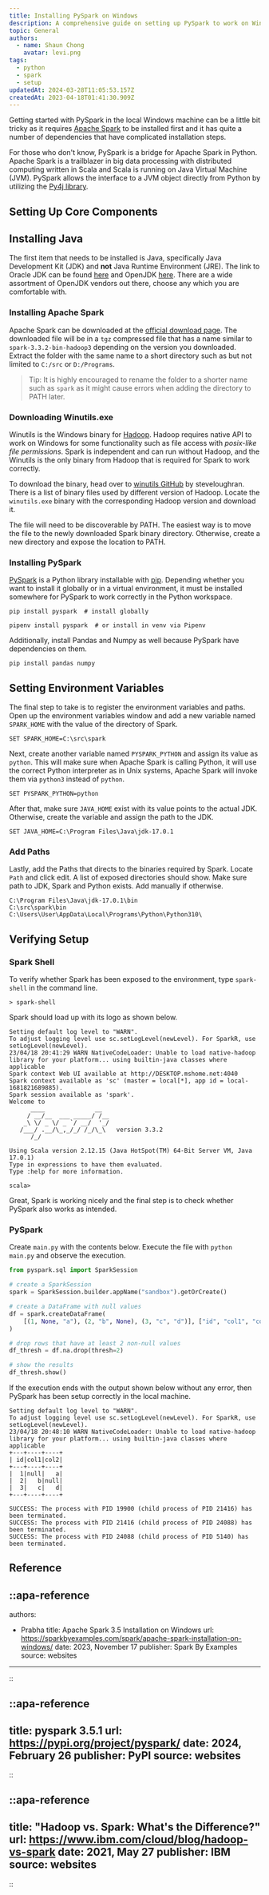 ```yaml
---
title: Installing PySpark on Windows
description: A comprehensive guide on setting up PySpark to work on Windows machine locally
topic: General
authors:
  - name: Shaun Chong
    avatar: levi.png
tags:
  - python
  - spark
  - setup
updatedAt: 2024-03-28T11:05:53.157Z
createdAt: 2023-04-18T01:41:30.909Z
---
```


Getting started with PySpark in the local Windows machine can be a little bit tricky as it requires [Apache Spark](https://spark.apache.org/) to be installed first and it has quite a number of dependencies that have complicated installation steps.

<!--more-->

For those who don't know, PySpark is a bridge for Apache Spark in Python. Apache Spark is a trailblazer in big data processing with distributed computing written in Scala and Scala is running on Java Virtual Machine (JVM). PySpark allows the interface to a JVM object directly from Python by utilizing the [Py4j library](https://www.py4j.org/).

## Setting Up Core Components

## Installing Java

The first item that needs to be installed is Java, specifically Java Development Kit (JDK) and **not** Java Runtime Environment (JRE). The link to Oracle JDK can be found [here](https://www.oracle.com/java/technologies/downloads/#java8-windows) and OpenJDK [here](https://jdk.java.net/20/). There are a wide assortment of OpenJDK vendors out there, choose any which you are comfortable with.

### Installing Apache Spark

Apache Spark can be downloaded at the [official download page](https://spark.apache.org/downloads.html). The downloaded file will be in a `tgz` compressed file that has a name similar to `spark-3.3.2-bin-hadoop3` depending on the version you downloaded. Extract the folder with the same name to a short directory such as but not limited to `C:/src` or `D:/Programs`.

> Tip: It is highly encouraged to rename the folder to a shorter name such as `spark` as it might cause errors when adding the directory to PATH later.

### Downloading Winutils.exe

Winutils is the Windows binary for [Hadoop](https://hadoop.apache.org/). Hadoop requires native API to work on Windows for some functionality such as file access with _posix-like file permissions_. Spark is independent and can run without Hadoop, and the Winutils is the only binary from Hadoop that is required for Spark to work correctly.

To download the binary, head over to [winutils GitHub](https://github.com/steveloughran/winutils) by steveloughran. There is a list of binary files used by different version of Hadoop. Locate the `winutils.exe` binary with the corresponding Hadoop version and download it.

The file will need to be discoverable by PATH. The easiest way is to move the file to the newly downloaded Spark binary directory. Otherwise, create a new directory and expose the location to PATH.

### Installing PySpark

[PySpark](https://pypi.org/project/pyspark/) is a Python library installable with [pip](https://pip.pypa.io/en/stable/). Depending whether you want to install it globally or in a virtual environment, it must be installed somewhere for PySpark to work correctly in the Python workspace.

```
pip install pyspark  # install globally

pipenv install pyspark  # or install in venv via Pipenv
```

Additionally, install Pandas and Numpy as well because PySpark have dependencies on them.

```
pip install pandas numpy
```

## Setting Environment Variables

The final step to take is to register the environment variables and paths. Open up the environment variables window and add a new variable named `SPARK_HOME` with the value of the directory of Spark.

```
SET SPARK_HOME=C:\src\spark
```

Next, create another variable named `PYSPARK_PYTHON` and assign its value as `python`. This will make sure when Apache Spark is calling Python, it will use the correct Python interpreter as in Unix systems, Apache Spark will invoke them via `python3` instead of `python`.

```
SET PYSPARK_PYTHON=python
```

After that, make sure `JAVA_HOME` exist with its value points to the actual JDK. Otherwise, create the variable and assign the path to the JDK.

```
SET JAVA_HOME=C:\Program Files\Java\jdk-17.0.1
```

### Add Paths

Lastly, add the Paths that directs to the binaries required by Spark. Locate `Path` and click edit. A list of exposed directories should show. Make sure path to JDK, Spark and Python exists. Add manually if otherwise.

```
C:\Program Files\Java\jdk-17.0.1\bin
C:\src\spark\bin
C:\Users\User\AppData\Local\Programs\Python\Python310\
```

## Verifying Setup

### Spark Shell

To verify whether Spark has been exposed to the environment, type `spark-shell` in the command line.

```
> spark-shell
```

Spark should load up with its logo as shown below.

```
Setting default log level to "WARN".
To adjust logging level use sc.setLogLevel(newLevel). For SparkR, use setLogLevel(newLevel).
23/04/18 20:41:29 WARN NativeCodeLoader: Unable to load native-hadoop library for your platform... using builtin-java classes where applicable
Spark context Web UI available at http://DESKTOP.mshome.net:4040
Spark context available as 'sc' (master = local[*], app id = local-1681821689885).
Spark session available as 'spark'.
Welcome to
      ____              __
     / __/__  ___ _____/ /__
    _\ \/ _ \/ _ `/ __/  '_/
   /___/ .__/\_,_/_/ /_/\_\   version 3.3.2
      /_/

Using Scala version 2.12.15 (Java HotSpot(TM) 64-Bit Server VM, Java 17.0.1)
Type in expressions to have them evaluated.
Type :help for more information.

scala>
```

Great, Spark is working nicely and the final step is to check whether PySpark also works as intended.

### PySpark

Create `main.py` with the contents below. Execute the file with `python main.py` and observe the execution.

```python [main.py]
from pyspark.sql import SparkSession

# create a SparkSession
spark = SparkSession.builder.appName("sandbox").getOrCreate()

# create a DataFrame with null values
df = spark.createDataFrame(
    [(1, None, "a"), (2, "b", None), (3, "c", "d")], ["id", "col1", "col2"]
)

# drop rows that have at least 2 non-null values
df_thresh = df.na.drop(thresh=2)

# show the results
df_thresh.show()
```

If the execution ends with the output shown below without any error, then PySpark has been setup correctly in the local machine.

```
Setting default log level to "WARN".
To adjust logging level use sc.setLogLevel(newLevel). For SparkR, use setLogLevel(newLevel).
23/04/18 20:48:10 WARN NativeCodeLoader: Unable to load native-hadoop library for your platform... using builtin-java classes where applicable
+---+----+----+
| id|col1|col2|
+---+----+----+
|  1|null|   a|
|  2|   b|null|
|  3|   c|   d|
+---+----+----+

SUCCESS: The process with PID 19900 (child process of PID 21416) has been terminated.
SUCCESS: The process with PID 21416 (child process of PID 24088) has been terminated.
SUCCESS: The process with PID 24088 (child process of PID 5140) has been terminated.
```

## Reference

::apa-reference
---
authors:
 - Prabha
title: Apache Spark 3.5 Installation on Windows 
url: https://sparkbyexamples.com/spark/apache-spark-installation-on-windows/
date: 2023, November 17
publisher: Spark By Examples
source: websites
---
::

::apa-reference
---
title: pyspark 3.5.1
url: https://pypi.org/project/pyspark/ 
date: 2024, February 26
publisher: PyPI
source: websites
---
::

::apa-reference
---
title: "Hadoop vs. Spark: What's the Difference?"
url: https://www.ibm.com/cloud/blog/hadoop-vs-spark
date: 2021, May 27
publisher: IBM
source: websites
---
::
